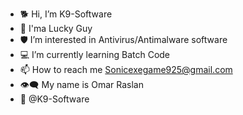 - 🐕 Hi, I’m K9-Software
- 🥠 I'ma Lucky Guy
- 🛡️ I’m interested in Antivirus/Antimalware software
- 💻 I’m currently learning Batch Code
- 📫 How to reach me Sonicexegame925@gmail.com
- 👁️‍🗨️ My name is Omar Raslan
- 📖 @K9-Software
